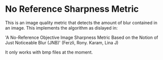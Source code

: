 # No Reference Sharpness Metric
This is an image quality metric that detects the amount of blur contained in an image. This implements the algorithm as dislayed in:

'A No-Reference Objective Image Sharpness Metric Based on the Notion of Just Noticeable Blur (JNB)' (Ferzli, Rony. Karam, Lina J)

It only works with bmp files at the moment.
